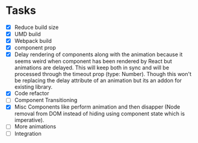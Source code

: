 # Tasks

- [x] Reduce build size
- [x] UMD build
- [x] Webpack build
- [x] component prop
- [x] Delay rendering of components along with the animation because it seems weird when component
has been rendered by React but animations are delayed. This will keep both in sync and will be
processed through the timeout prop (type: Number). Though this won't be replacing the delay
attribute of an animation but its an addon for existing library.
- [x] Code refactor
- [ ] Component Transitioning
- [x] Misc Components like perform animation and then disapper (Node removal from DOM instead of hiding using component state which is imperative).
- [ ] More animations
- [ ] Integration
